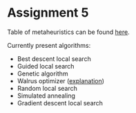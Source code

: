 # Assignment 5

Table of metaheuristics can be found [here](https://en.wikipedia.org/wiki/Table_of_metaheuristics#cite_note-29).

Currently present algorithms:
- Best descent local search
- Guided local search
- Genetic algorithm
- Walrus optimizer ([explanation](https://www.nature.com/articles/s41598-023-35863-5))
- Random local search
- Simulated annealing
- Gradient descent local search